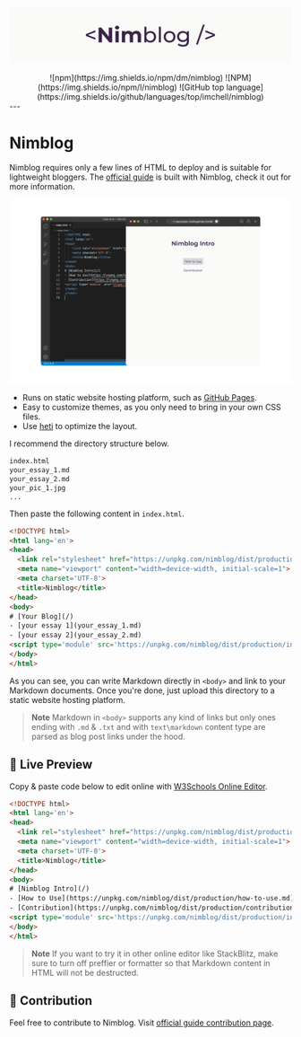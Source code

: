 ![Header](pic/header.png)
<div align='center'>![npm](https://img.shields.io/npm/dm/nimblog) ![NPM](https://img.shields.io/npm/l/nimblog) ![GitHub top language](https://img.shields.io/github/languages/top/imchell/nimblog)</div>
---

# Nimblog

Nimblog requires only a few lines of HTML to deploy and is suitable for lightweight bloggers. The [official guide](https://nimblog.vercel.app/) is built with Nimblog, check it out for more information.

![Nimblog](pic/front_1.png)

* Runs on static website hosting platform, such as [GitHub Pages](https://pages.github.com/).
* Easy to customize themes, as you only need to bring in your own CSS files.
* Use [heti](https://github.com/sivan/heti) to optimize the layout.

I recommend the directory structure below.

```
index.html
your_essay_1.md
your_essay_2.md
your_pic_1.jpg
...
```

Then paste the following content in `index.html`.

```html
<!DOCTYPE html>
<html lang='en'>
<head>
  <link rel="stylesheet" href="https://unpkg.com/nimblog/dist/production/index.css">
  <meta name="viewport" content="width=device-width, initial-scale=1">
  <meta charset='UTF-8'>
  <title>Nimblog</title>
</head>
<body>
# [Your Blog](/)
- [your essay 1](your_essay_1.md)
- [your essay 2](your_essay_2.md)
<script type='module' src='https://unpkg.com/nimblog/dist/production/index.css'></script>
</body>
</html>
```

As you can see, you can write Markdown directly in `<body>` and link to your Markdown documents. Once you're done, just upload this directory to a static website hosting platform.

> **Note**
> Markdown in `<body>` supports any kind of links but only ones ending with `.md` & `.txt` and with `text\markdown` content type are parsed as blog post links under the hood.

## 🔎 Live Preview

Copy & paste code below to edit online with [W3Schools Online Editor](https://www.w3schools.com/tryit/tryit.asp?filename=tryhtml_hello).

```html
<!DOCTYPE html>
<html lang='en'>
<head>
  <link rel="stylesheet" href="https://unpkg.com/nimblog/dist/production/index.css">
  <meta name="viewport" content="width=device-width, initial-scale=1">
  <meta charset='UTF-8'>
  <title>Nimblog</title>
</head>
<body>
# [Nimblog Intro](/)
- [How to Use](https://unpkg.com/nimblog/dist/production/how-to-use.md)
- [Contribution](https://unpkg.com/nimblog/dist/production/contribution.md)
<script type='module' src='https://unpkg.com/nimblog/dist/production/index.js'></script>
</body>
</html>
```

> **Note**
> If you want to try it in other online editor like StackBlitz, make sure to turn off preffier or formatter so that Markdown content in HTML will not be destructed. 

## 🧪 Contribution

Feel free to contribute to Nimblog. Visit [official guide contribution page](https://nimblog.vercel.app/#/contribution).
